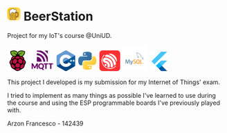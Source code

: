 # <img src="docs/icons/../../app/beerstation/android/app/src/main/ic_launcher-playstore.png" width="31"> BeerStation

Project for my IoT's course @UniUD.

<div>
<img src="docs/icons/raspberry-pi-svgrepo-com.svg" width="48">
<img src="docs/icons/mqtt-ver.svg" width="58">
<img src="docs/icons/ISO_C++_Logo.svg.png" width="43">
<img src="docs/icons/python-svgrepo-com.svg" width="48">
<img src="docs/icons/espressif-svgrepo-com.svg" width="48">
<img src="docs/icons/mysql-logo-svgrepo-com.svg" width="60">
<img src="docs/icons/flutter-svgrepo-com.svg" width="45">
</div>


This project I developed is my submission for my Internet of Things' exam.

I tried to implement as many things as possible I've learned to use during the course and using the ESP programmable boards I've previously played with.

Arzon Francesco - 142439
